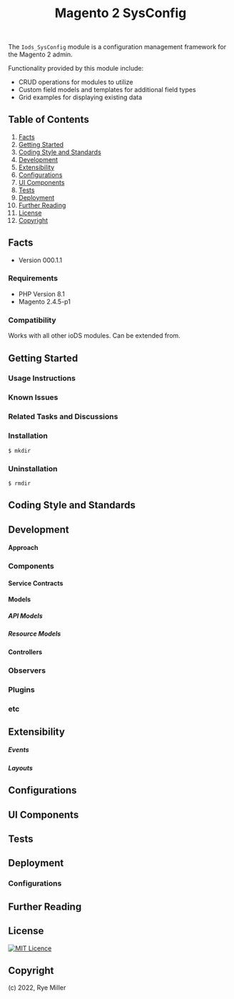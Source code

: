 <h1 align="center">Magento 2 SysConfig</h1>
<br />

The `Iods_SysConfig` module is a configuration management framework for the Magento 2 admin.

Functionality provided by this module include:
 * CRUD operations for modules to utilize
 * Custom field models and templates for additional field types
 * Grid examples for displaying existing data


Table of Contents
-----------------

 1. [Facts](#facts)
 2. [Getting Started](#getting-started)
 3. [Coding Style and Standards](#coding-style-and-standards)
 4. [Development](#development)
 5. [Extensibility](#extensibility)
 6. [Configurations](#configurations)
 7. [UI Components](#ui-components)
 8. [Tests](#tests)
 9. [Deployment](#deployment)
 10. [Further Reading](#further-reading)
 11. [License](#license)
 12. [Copyright](#copyright)

Facts
-----

 * Version 000.1.1


### Requirements

 * PHP Version 8.1
 * Magento 2.4.5-p1

### Compatibility

Works with all other ioDS modules. Can be extended from.


Getting Started
---------------

### Usage Instructions

### Known Issues

### Related Tasks and Discussions

### Installation

```shell
$ mkdir
```

### Uninstallation

```shell
$ rmdir
```


Coding Style and Standards
--------------------------


Development
-----------

#### Approach

### Components

#### Service Contracts

#### Models

##### API Models

##### Resource Models

#### Controllers

### Observers

### Plugins

### etc


Extensibility
-------------

##### Events

##### Layouts


Configurations
--------------

UI Components
-------------


Tests
-----


Deployment
----------

### Configurations



Further Reading
---------------


License
-------
[![MIT Licence](https://badges.frapsoft.com/os/mit/mit.svg?v=103)](https://opensource.org/licenses/mit-license.php)


Copyright
---------
(c) 2022, Rye Miller